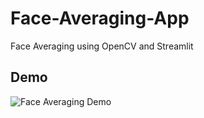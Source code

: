 # Face-Averaging-App
Face Averaging using OpenCV and Streamlit

## Demo
![Face Averaging Demo](https://github.com/Pavankunchala/Face-Averaging-App/blob/main/face-average.gif)
